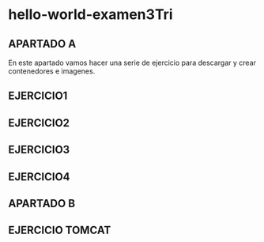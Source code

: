 # hello-world-examen3Tri

## APARTADO A

En este apartado vamos hacer una serie de ejercicio para descargar y crear contenedores e imagenes.



## EJERCICIO1



## EJERCICIO2

## EJERCICIO3

## EJERCICIO4



## APARTADO B

## EJERCICIO TOMCAT
